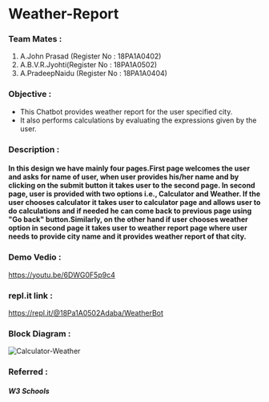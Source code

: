 # Weather-Report
### Team Mates :
1. A.John Prasad (Register No : 18PA1A0402)
2. A.B.V.R.Jyohti(Register No : 18PA1A0502)
3. A.PradeepNaidu (Register No : 18PA1A0404)

### Objective : 
  - This Chatbot provides weather report for the user specified city.
  - It also performs calculations by evaluating the expressions given by the user.
  
### Description : 
#### In this design we have mainly four pages.First page welcomes the user and asks for name of user, when user provides his/her name and by clicking on the submit button it takes user to the second page. In second page, user is provided with two options i.e., Calculator and Weather. If the user chooses calculator it takes user to calculator page and allows user to do calculations and if needed he can come back to previous page using "Go back" button.Similarly, on the other hand if user chooses weather option in second page it takes user to weather report page where user needs to provide city name and it provides weather report of that city.
### Demo Vedio :
https://youtu.be/6DWG0F5p9c4
### repl.it link :
https://repl.it/@18Pa1A0502Adaba/WeatherBot
### Block Diagram :
![Calculator-Weather](https://user-images.githubusercontent.com/68616514/97140910-a9b07300-1783-11eb-881c-02c8c8980d19.png)
### Referred : 
#####   W3 Schools
